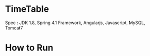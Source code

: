 # TimeTable
Spec : JDK 1.8, Spring 4.1 Framework, Angularjs, Javascript, MySQL, Tomcat7

# How to Run
